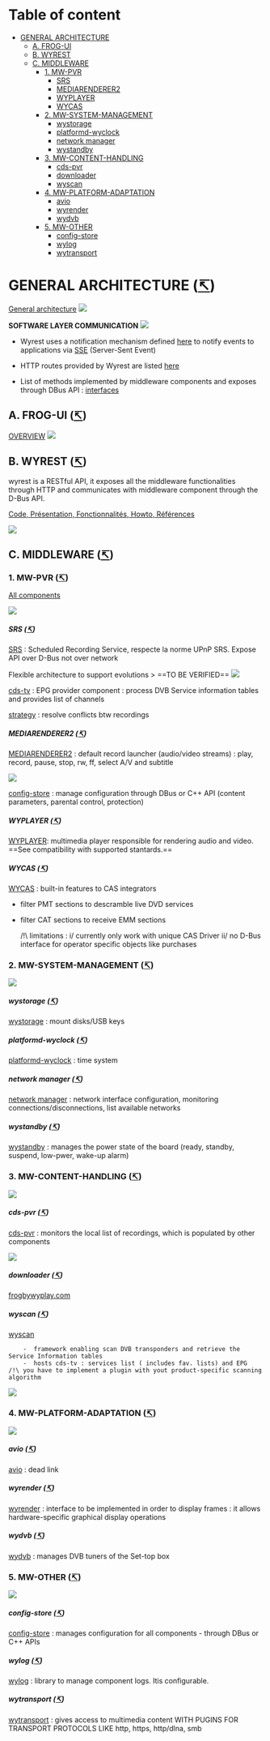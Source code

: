 # <a name =0></a> Table of content
+ [GENERAL ARCHITECTURE](#1)
  + [A. FROG-UI](#2)
  + [B. WYREST](#3)
  + [C. MIDDLEWARE](#4)
    + [1. MW-PVR](#5)
        + [SRS](#6)
        + [MEDIARENDERER2](#7)
        + [WYPLAYER](#8)
        + [WYCAS](#9)
    + [2. MW-SYSTEM-MANAGEMENT](#10)
        + [wystorage](#11)
        + [platformd-wyclock](#12)
        + [network manager](#13)
        + [wystandby](#14)
    + [3. MW-CONTENT-HANDLING](#15)
        + [cds-pvr](#16)
        + [downloader](#17)
        + [wyscan](#18)
    + [4. MW-PLATFORM-ADAPTATION](#19)
        + [avio](#20)
        + [wyrender](#21)
        + [wydvb](#22)
    + [5. MW-OTHER](#23)
        + [config-store](#24)
        + [wylog](#25)
        + [wytransport](#26)
# <a name ="1"></a> GENERAL ARCHITECTURE ([&#8632;](#0))

[General architecture](https://portal.frogbywyplay.com/docs/wytv/featured/arch_diagram/) 
![](/home/randrianaivoe1/Pictures/A-full-archi.png) 

**SOFTWARE LAYER COMMUNICATION**
![](/home/randrianaivoe1/Pictures/architecture-com.png) 

- Wyrest uses a notification mechanism defined  [here](https://portal.frogbywyplay.com/docs/wytv/featured/components/appframeworks-wyrest/wyrest/http/routes/#get--events-) to notify events to applications via  [SSE](https://developer.mozilla.org/en-US/docs/Web/API/Server-sent_events/Using_server-sent_events) (Server-Sent Event) 

- HTTP routes provided by Wyrest are listed [here](https://portal.frogbywyplay.com/docs/wytv/featured/components/appframeworks-wyrest/wyrest/http/routes/) 

- List of methods implemented by middleware components and exposes through DBus API : [interfaces](https://portal.frogbywyplay.com/docs/wytv/featured/toc-interfaces/) 

## <a name ="2"></a> A. FROG-UI ([&#8632;](#0))
[OVERVIEW](https://portal.frogbywyplay.com/docs/wytv/featured/components/apps-frog-ui/overview/) 
![](/home/randrianaivoe1/Pictures/C-frog-ui.png) 


## <a name ="3"></a> B. WYREST ([&#8632;](#0))
wyrest is a RESTful API, it exposes all the middleware functionalities through HTTP and communicates with middleware component through the D-Bus API.

[Code, Présentation, Fonctionnalités, Howto, Références ](https://portal.frogbywyplay.com/docs/wytv/featured/components/appframeworks-wyrest/overview/) 

![](/home/randrianaivoe1/Pictures/E-wyrest.png) 


## <a name ="4"></a> C. MIDDLEWARE ([&#8632;](#0))
### <a name ="5"></a> 1. MW-PVR ([&#8632;](#0))
[All components](https://portal.frogbywyplay.com/docs/wytv/featured/components/toc-media/) 

![](/home/randrianaivoe1/Pictures/F-PVR.png) 


##### <a name ="6"></a> SRS ([&#8632;](#0))
[SRS](https://portal.frogbywyplay.com/docs/wytv/featured/components/media-srs/overview/) :  Scheduled Recording Service, respecte la norme UPnP SRS. Expose API over D-Bus not over network

Flexible architecture to support evolutions > ==TO BE VERIFIED==
	![](/home/randrianaivoe1/Pictures/L-SRS.png) 

[cds-tv](https://portal.frogbywyplay.com/docs/wytv/featured/components/contents-cds-tv/overview/#cds-tv) : EPG provider component : process DVB Service information tables and provides list of channels

[strategy](https://portal.frogbywyplay.com/docs/wytv/featured/components/media-strategy/overview/#strategy) : resolve conflicts btw recordings

##### <a name ="7"></a> MEDIARENDERER2 ([&#8632;](#0))
[MEDIARENDERER2](https://portal.frogbywyplay.com/docs/wytv/featured/components/media-mediarenderer2/overview/) : default record launcher (audio/video streams) : play, record, pause, stop, rw, ff, select A/V and subtitle

![](/home/randrianaivoe1/Pictures/M-mediarenderer.png) 

[config-store](https://portal.frogbywyplay.com/docs/wytv/featured/components/system-config-store/overview/#config-store) : manage configuration through DBus or C++ API (content parameters, parental control, protection)


##### <a name ="8"></a> WYPLAYER ([&#8632;](#0))
[WYPLAYER](https://portal.frogbywyplay.com/docs/wytv/featured/components/media-wyplayer/overview/): multimedia player responsible for rendering audio and video. ==See compatibility with supported stantards.==


##### <a name ="9"></a> WYCAS ([&#8632;](#0))
[WYCAS](https://portal.frogbywyplay.com/docs/wytv/featured/components/media-libwycas/overview/) : built-in features to CAS integrators 
- filter PMT sections to descramble live DVD services 
- filter CAT sections to receive EMM sections

	/!\  limitations : i/ currently only work with unique CAS Driver ii/ no D-Bus interface for operator specific objects like purchases

### <a name ="10"></a> 2. MW-SYSTEM-MANAGEMENT ([&#8632;](#0))

![](/home/randrianaivoe1/Pictures/G-system-management.png) 

##### <a name ="11"></a> wystorage ([&#8632;](#0))
[wystorage](https://portal.frogbywyplay.com/docs/wytv/featured/components/system-wystorage/overview/) : mount disks/USB keys
##### <a name ="12"></a> platformd-wyclock ([&#8632;](#0))
[platformd-wyclock](https://portal.frogbywyplay.com/docs/wytv/featured/components/system-platformd-wyclock/overview/) : time system
##### <a name ="13"></a> network manager ([&#8632;](#0))
[network manager](https://portal.frogbywyplay.com/docs/wytv/featured/components/system-wynetwork/overview/) : network interface configuration, monitoring connections/disconnections, list available networks
##### <a name ="14"></a> wystandby ([&#8632;](#0))
[wystandby](https://portal.frogbywyplay.com/docs/wytv/featured/components/system-wystandby/overview/) : manages the power state of the board (ready, standby, suspend, low-pwer, wake-up alarm)


### <a name ="15"></a> 3. MW-CONTENT-HANDLING ([&#8632;](#0))

![](/home/randrianaivoe1/Pictures/H-contenthandling.png) 

##### <a name ="16"></a> cds-pvr ([&#8632;](#0))
[cds-pvr](https://portal.frogbywyplay.com/docs/wytv/featured/components/contents-cds-pvr/overview/) : monitors the local list of recordings, which is populated by other components

![](/home/randrianaivoe1/Pictures/Q-cds-pvr.png) 

##### <a name ="17"></a> downloader ([&#8632;](#0))
[frogbywyplay.com](https://frogbywyplay.com/) 


##### <a name ="18"></a> wyscan ([&#8632;](#0))
[wyscan](https://portal.frogbywyplay.com/docs/wytv/featured/components/contents-wyscan/overview/)

		-  framework enabling scan DVB transponders and retrieve the Service Information tables
		-  hosts cds-tv : services list ( includes fav. lists) and EPG
	/!\ you have to implement a plugin with yout product-specific scanning algorithm
![](/home/randrianaivoe1/Pictures/P-wyscan.png) 


### <a name ="19"></a> 4. MW-PLATFORM-ADAPTATION ([&#8632;](#0))
![](/home/randrianaivoe1/Pictures/J-platform-adaptation.png) 

##### <a name ="20"></a> avio ([&#8632;](#0))
[avio](https://portal.frogbywyplay.com/docs/wytv/featured/devkit/components/porting-platformd-nexus-avio/overview/) : dead link

##### <a name ="21"></a> wyrender ([&#8632;](#0))
[wyrender](https://portal.frogbywyplay.com/docs/wytv/featured/components/media-wyrender/overview/) : interface to be implemented in order to display frames : it allows hardware-specific graphical display operations

##### <a name ="22"></a> wydvb ([&#8632;](#0)) 
[wydvb](https://portal.frogbywyplay.com/docs/wytv/featured/components/contents-wydvb/overview/) : manages DVB tuners of the Set-top box


### <a name ="23"></a> 5. MW-OTHER ([&#8632;](#0))
![](/home/randrianaivoe1/Pictures/K-other.png) 

##### <a name ="24"></a> config-store ([&#8632;](#0))
[config-store](https://portal.frogbywyplay.com/docs/wytv/featured/components/system-config-store/overview/) : manages configuration for all components - through DBus or C++ APIs

##### <a name ="25"></a> wylog ([&#8632;](#0))
[wylog](https://portal.frogbywyplay.com/docs/wytv/featured/components/utils-wylog/overview/) : library to manage component logs. Itis configurable.

##### <a name ="26"></a> wytransport ([&#8632;](#0))
[wytransport](https://portal.frogbywyplay.com/docs/wytv/featured/components/utils-libwytransport/overview/) : gives access to multimedia content WITH PUGINS FOR TRANSPORT PROTOCOLS LIKE http, https, http/dlna, smb
